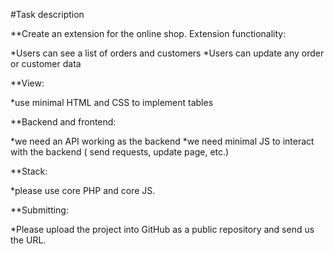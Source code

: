 #Task description


**Create an extension for the online shop. Extension functionality:

*Users can see a list of orders and customers
*Users can update any order or customer data

**View: 

*use minimal HTML and CSS to implement tables

**Backend and frontend: 

*we need an API working as the backend
*we need minimal JS to interact with the backend ( send requests, update page, etc.)


**Stack: 

*please use core PHP and core JS.


**Submitting: 

*Please upload the project into GitHub as a public repository and send us the URL.